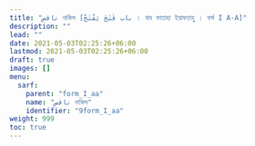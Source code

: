 ```yaml
---
title: "ناقص নাকিস [باب فَتَحَ يَفْتَحُ । বাব ফাতাহা ইয়াফতাহু । ফর্ম I A-A]"
description: ""
lead: ""
date: 2021-05-03T02:25:26+06:00
lastmod: 2021-05-03T02:25:26+06:00
draft: true
images: []
menu: 
  sarf:
    parent: "form_I_aa"
    name: "ناقص নাকিস"
    identifier: "9form_I_aa"
weight: 999
toc: true
---
```



